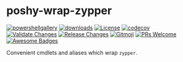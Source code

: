 # poshy-wrap-zypper

[![powershellgallery](https://img.shields.io/powershellgallery/v/poshy-wrap-zypper.svg)](https://www.powershellgallery.com/packages/poshy-wrap-zypper)
[![downloads](https://img.shields.io/powershellgallery/dt/poshy-wrap-zypper.svg)](https://www.powershellgallery.com/packages/poshy-wrap-zypper)
[![License](https://img.shields.io/github/license/pwshrc/poshy-wrap-zypper)](./LICENSE.txt)
[![codecov](https://codecov.io/gh/pwshrc/poshy-wrap-zypper/branch/main/graph/badge.svg)](https://codecov.io/gh/pwshrc/poshy-wrap-zypper)
[![Validate Changes](https://github.com/pwshrc/poshy-wrap-zypper/actions/workflows/validate.yml/badge.svg)](https://github.com/pwshrc/poshy-wrap-zypper/actions/workflows/validate.yml)
[![Release Changes](https://github.com/pwshrc/poshy-wrap-zypper/actions/workflows/release.yml/badge.svg)](https://github.com/pwshrc/poshy-wrap-zypper/actions/workflows/release.yml)
[![Gitmoji](https://img.shields.io/badge/gitmoji-%20😜%20😍-FFDD67.svg?style=flat-square)](https://gitmoji.carloscuesta.me/)
[![PRs Welcome](https://img.shields.io/badge/PRs-welcome-brightgreen.svg?style=flat-square)](http://makeapullrequest.com)
[![Awesome Badges](https://img.shields.io/badge/badges-awesome-green.svg)](https://github.com/Naereen/badges)

Convenient cmdlets and aliases which wrap `zypper`.